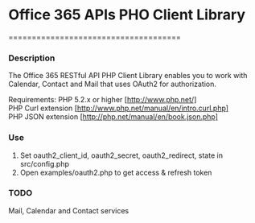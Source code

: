 # Office 365 APIs PHO Client Library
=====================================

### Description

The Office 365 RESTful API PHP Client Library enables you to work with Calendar, Contact and Mail that uses OAuth2 for authorization.

Requirements:
  PHP 5.2.x or higher [http://www.php.net/]  
  PHP Curl extension [http://www.php.net/manual/en/intro.curl.php]  
  PHP JSON extension [http://php.net/manual/en/book.json.php]  

### Use

1) Set oauth2_client_id, oauth2_secret, oauth2_redirect, state in src/config.php  
2) Open examples/oauth2.php to get access & refresh token  

### TODO
Mail, Calendar and Contact services


